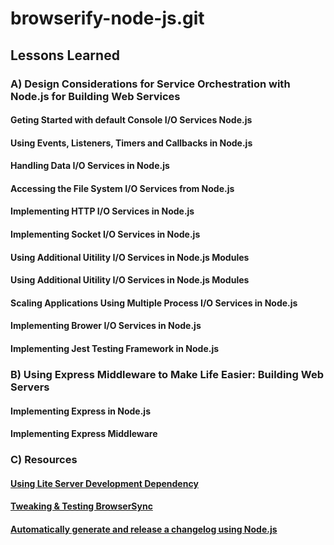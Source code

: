 # browserify-node-js.git

## Lessons Learned

### A) Design Considerations for Service Orchestration with Node.js for Building Web Services

#### Geting Started with default Console I/O Services Node.js

#### Using Events, Listeners, Timers and Callbacks in Node.js

#### Handling Data I/O Services in Node.js

#### Accessing the File System I/O Services from Node.js

#### Implementing HTTP I/O Services in Node.js

#### Implementing Socket I/O Services in Node.js

#### Using Additional Uitility I/O Services in Node.js Modules

#### Using Additional Uitility I/O Services in Node.js Modules

#### Scaling Applications Using Multiple Process I/O Services in Node.js

#### Implementing Brower I/O Services in Node.js

#### Implementing Jest Testing Framework in Node.js

### B) Using Express Middleware to Make Life Easier: Building Web Servers

#### Implementing Express in Node.js

#### Implementing Express Middleware

### C) Resources

#### [Using Lite Server Development Dependency](https://www.npmjs.com/package/lite-server)

#### [Tweaking & Testing BrowserSync](https://medium.com/oceanize-geeks/browsersync-for-faster-development-f27b09b9896e)

#### [Automatically generate and release a changelog using Node.js](https://blog.logrocket.com/automatically-generate-and-release-a-changelog-with-node-js/)

